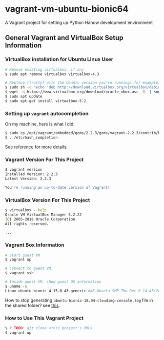 # vagrant-vm-ubuntu-bionic64

A Vagrant project for setting up Python Hahow development environment

## General Vagrant and VirtualBox Setup Information ###

### VirtualBox installation for Ubuntu Linux User ###

```bash
# Remove existing virtualbox, if any
$ sudo apt remove virtualbox virtualbox-4.3

# Replace [trusty] with the Ubuntu version you're running; for example, for 16.04, it should be `xenial`
$ sudo sh -c 'echo "deb http://download.virtualbox.org/virtualbox/debian trusty contrib" >> /etc/apt/sources.list.d/virtualbox.list'
$ wget -q https://www.virtualbox.org/download/oracle_vbox.asc -O- | sudo apt-key add -
$ sudo apt update
$ sudo apt-get install virtualbox-5.2
```

### Setting up `vagrant` autocompletion ###

On my machine, here is what I did:

```bash
$ sudo cp /opt/vagrant/embedded/gems/2.2.3/gems/vagrant-2.2.3/contrib/bash/completion.sh /etc/bash_completion.d/vagrant.sh
$ . /etc/bash_completion
```

See [reference][1] for more details.

### Vagrant Version For This Project ###

```bash
$ vagrant version
Installed Version: 2.2.3
Latest Version: 2.2.3

You're running an up-to-date version of Vagrant!
```

### VirtualBox Version For This Project ###

```bash
$ virtualbox --help
Oracle VM VirtualBox Manager 5.2.22
(C) 2005-2018 Oracle Corporation
All rights reserved.

...
```

### Vagrant Box Information ###

```bash
# Start guest VM
$ vagrant up

# Connect to guest VM
$ vagrant ssh

# Inside guest VM, show guest OS information
$ uname -a
Linux ubuntu-bionic 4.15.0-43-generic #46-Ubuntu SMP Thu Dec 6 14:45:28 UTC 2018 x86_64 x86_64 x86_64 GNU/Linux
```

How to stop generating `ubuntu-bionic-18.04-cloudimg-console.log` file in the shared folder? see [this][2].

### How to Use This Vagrant Project ###

```bash
$ # TODO: git clone <this project's URL>
$ vagrant up
```


[1]: https://debian-administration.org/article/316/An_introduction_to_bash_completion_part_1
[2]: https://betacloud.io/get-rid-of-ubuntu-xenial-16-04-cloudimg-console-log/
